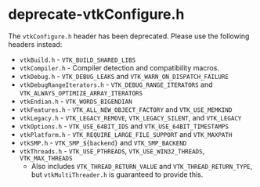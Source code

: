 # deprecate-vtkConfigure.h

The `vtkConfigure.h` header has been deprecated. Please use the following headers instead:

  - `vtkBuild.h` - `VTK_BUILD_SHARED_LIBS`
  - `vtkCompiler.h` - Compiler detection and compatibility macros.
  - `vtkDebug.h` - `VTK_DEBUG_LEAKS` and `VTK_WARN_ON_DISPATCH_FAILURE`
  - `vtkDebugRangeIterators.h` - `VTK_DEBUG_RANGE_ITERATORS` and `VTK_ALWAYS_OPTIMIZE_ARRAY_ITERATORS`
  - `vtkEndian.h` - `VTK_WORDS_BIGENDIAN`
  - `vtkFeatures.h` - `VTK_ALL_NEW_OBJECT_FACTORY` and `VTK_USE_MEMKIND`
  - `vtkLegacy.h` - `VTK_LEGACY_REMOVE`, `VTK_LEGACY_SILENT`, and `VTK_LEGACY`
  - `vtkOptions.h` - `VTK_USE_64BIT_IDS` and `VTK_USE_64BIT_TIMESTAMPS`
  - `vtkPlatform.h` - `VTK_REQUIRE_LARGE_FILE_SUPPORT` and `VTK_MAXPATH`
  - `vtkSMP.h` - `VTK_SMP_${backend}` and `VTK_SMP_BACKEND`
  - `vtkThreads.h` - `VTK_USE_PTHREADS`, `VTK_USE_WIN32_THREADS`, `VTK_MAX_THREADS`
    - Also includes `VTK_THREAD_RETURN_VALUE` and `VTK_THREAD_RETURN_TYPE`, but
      `vtkMultiThreader.h` is guaranteed to provide this.
